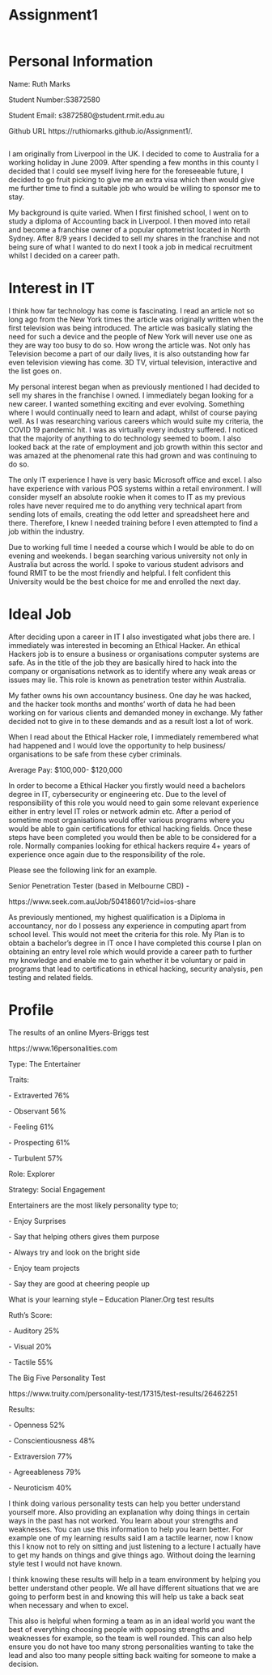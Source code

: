 # Assignment1
<!DOCTYPE html>
<html>
<head>  
<title>Introduction to Information Technology</title>
</head>  
<body>
<img src-"Ruthand Enrique.JPG"'width-"104"height-"142">

<h1>Personal Information</h1>
<p>Name: Ruth Marks</p>
<p>Student Number:S3872580</p>
<p>Student Email: s3872580@student.rmit.edu.au</p>
<p>Github URL https://ruthiomarks.github.io/Assignment1/.</p>
<img src-"Ruthand Enrique.JPG"'width-"104"height-"142">

<p>I am originally from Liverpool in the UK. I decided to come to Australia for a working holiday in June 2009. After spending a few months in this county I decided that I could see myself living here for the foreseeable future, I decided to go fruit picking to give me an extra visa which then would give me further time to find a suitable job who would be willing to sponsor me to stay. <p>
<p>My background is quite varied. When I first finished school, I went on to study a diploma of Accounting back in Liverpool. I then moved into retail and become a franchise owner of a popular optometrist located in North Sydney. After 8/9 years I decided to sell my shares in the franchise and not being sure of what I wanted to do next I took a job in medical recruitment whilst I decided on a career path. <p>

<h1>Interest in IT</h1>
<p>I think how far technology has come is fascinating. I read an article not so long ago from the New York times the article was originally written when the first television was being introduced. The article was basically slating the need for such a device and the people of New York will never use one as they are way too busy to do so. How wrong the article was. Not only has Television become a part of our daily lives, it is also outstanding how far even television viewing has come. 3D TV, virtual television, interactive and the list goes on. <p>
<p>My personal interest began when as previously mentioned I had decided to sell my shares in the franchise I owned. I immediately began looking for a new career. I wanted something exciting and ever evolving. Something where I would continually need to learn and adapt, whilst of course paying well. As I was researching various careers which would suite my criteria, the COVID 19 pandemic hit. I was as virtually every industry suffered. I noticed that the majority of anything to do technology seemed to boom. I also looked back at the rate of employment and job growth within this sector and was amazed at the phenomenal rate this had grown and was continuing to do so. <p>
<p>The only IT experience I have is very basic Microsoft office and excel. I also have experience with various POS systems within a retail environment. I will consider myself an absolute rookie when it comes to IT as my previous roles have never required me to do anything very technical apart from sending lots of emails, creating the odd letter and spreadsheet here and there. Therefore, I knew I needed training before I even attempted to find a job within the industry. <p>
<p>Due to working full time I needed a course which I would be able to do on evening and weekends. I began searching various university not only in Australia but across the world. I spoke to various student advisors and found RMIT to be the most friendly and helpful. I felt confident this University would be the best choice for me and enrolled the next day. <p>

<h1>Ideal Job</h1>
<p>After deciding upon a career in IT I also investigated what jobs there are. I immediately was interested in becoming an Ethical Hacker. An ethical Hackers job is to ensure a business or organisations computer systems are safe. As in the title of the job they are basically hired to hack into the company or organisations network as to identify where any weak areas or issues may lie. This role is known as penetration tester within Australia. <p>
<p>My father owns his own accountancy business. One day he was hacked, and the hacker took months and months’ worth of data he had been working on for various clients and demanded money in exchange. My father decided not to give in to these demands and as a result lost a lot of work. <p>
<p>When I read about the Ethical Hacker role, I immediately remembered what had happened and I would love the opportunity to help business/ organisations to be safe from these cyber criminals. <p>
<p>Average Pay: $100,000- $120,000<p>
<p>In order to become a Ethical Hacker you firstly would need a bachelors degree in IT, cybersecurity or engineering etc. Due to the level of responsibility of this role you would need to gain some relevant experience either in entry level IT roles or network admin etc. After a period of sometime most organisations would offer various programs where you would be able to gain certifications for ethical hacking fields. Once these steps have been completed you would then be able to be considered for a role. Normally companies looking for ethical hackers require 4+ years of experience once again due to the responsibility of the role. <p>
<p>Please see the following link for an example.<p>
<p>Senior Penetration Tester (based in Melbourne CBD) -<p>
<p>https://www.seek.com.au/Job/50418601/?cid=ios-share<p>
<p>As previously mentioned, my highest qualification is a Diploma in accountancy, nor do I possess any experience in computing apart from school level. This would not meet the criteria for this role. My Plan is to obtain a bachelor’s degree in IT once I have completed this course I plan on obtaining an entry level role which would provide a career path to further my knowledge and enable me to gain whether it be voluntary or paid in programs that lead to certifications in ethical hacking, security analysis, pen testing  and related fields. <p>
<h1>Profile</h1>
<p>The results of an online Myers-Briggs test<p>
<p>https://www.16personalities.com<p>
<p>Type: The Entertainer<p>
<p>Traits: <p>
<p>-	Extraverted 76%<p>
<p>-	Observant   56%<p>
<p>-	Feeling 61%<p>
<p>-	Prospecting 61%<p>
<p>-	Turbulent 57%<p>
<p>Role: Explorer<p>
<p>Strategy: Social Engagement<p>
<p>Entertainers are the most likely personality type to;<p>
<p>-	Enjoy Surprises<p>
<p>-	Say that helping others gives them purpose<p>
<p>-	Always try and look on the bright side<p>
<p>-	Enjoy team projects<p>
<p>-	Say they are good at cheering people up<p>
<p>What is your learning style – Education Planer.Org test results<p>
<p>Ruth’s Score:<p>
<p>-	Auditory 25%<p>
<p>-	Visual 20%<p>
<p>-	Tactile 55%<p>
<p>The Big Five Personality Test <p>
<p>https://www.truity.com/personality-test/17315/test-results/26462251<p>
<p>Results:<p>
<p>-	Openness 52%<p>
<p>-	Conscientiousness 48%<p>
<p>-	Extraversion 77%<p>
<p>-	Agreeableness 79%<p>
<p>-	Neuroticism 40% <p>
<p>I think doing various personality tests can help you better understand yourself more. Also providing an explanation why doing things in certain ways in the past has not worked. You learn about your strengths and weaknesses. You can use this information to help you learn better. For example one of my learning results said I am a tactile learner, now I know this I know not to rely on sitting and just listening to a lecture I actually have to get my hands on things and give things ago. Without doing the learning style test I would not have known. <p>
<p>I think knowing these results will help in a team environment by helping you better understand other people. We all have different situations that we are going to perform best in and knowing this will help us take a back seat when necessary and when to excel. <p>
<p>This also is helpful when forming a team as in an ideal world you want the best of everything choosing people with opposing strengths and weaknesses for example, so the team is well rounded. This can also help ensure you do not have too many strong personalities wanting to take the lead and also too many people sitting back waiting for someone to make a decision. <p>




